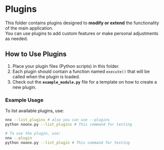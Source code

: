 # Plugins

This folder contains plugins designed to **modify or extend** the functionality of the main application.  
You can use plugins to add custom features or make personal adjustments as needed.

## How to Use Plugins

1. Place your plugin files (Python scripts) in this folder.  
2. Each plugin should contain a function named `execute()` that will be called when the plugin is loaded.  
3. Check out the **`example_module.py`** file for a template on how to create a new plugin.  

### Example Usage

To list available plugins, use:
```bash
nnx --list_plugins # also you can use --plugins
python noonx.py --list_plugins # This command for testing

# To use the plugin, use:
nnx --plugin 
python noonx.py --list_plugin # This command for testing
```